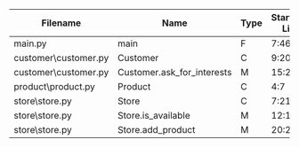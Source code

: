 
| Filename | Name | Type | Start:End Line | Complexity | Clasification |
| -------- | ---- | ---- | -------------- | ---------- | ------------- |
| main.py | main | F | 7:46 | 10 | B |
| customer\customer.py | Customer | C | 9:20 | 4 | A |
| customer\customer.py | Customer.ask_for_interests | M | 15:20 | 3 | A |
| product\product.py | Product | C | 4:7 | 1 | A |
| store\store.py | Store | C | 7:21 | 3 | A |
| store\store.py | Store.is_available | M | 12:18 | 2 | A |
| store\store.py | Store.add_product | M | 20:21 | 1 | A |

